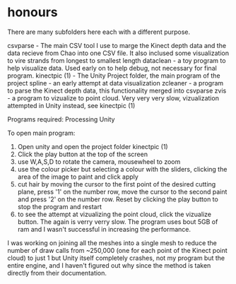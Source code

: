 # honours

There are many subfolders here each with a different purpose.

csvparse - The main CSV tool I use to marge the Kinect depth data and the data recieve from Chao into one CSV file. It also inclused some visualization to vire strands from longest to smallest length
dataclean - a toy program to help visualize data. Used early on to help debug, not necessary for final program.
kinectpic (1) - The Unity Project folder, the main program of the project
spline - an early attempt at data visualization
zcleaner - a program to parse the Kinect depth data, this functionality merged into csvparse
zvis - a program to vizualize to point cloud. Very very very slow, vizualization attempted in Unity instead, see kinectpic (1)

Programs required:
Processing
Unity

To open main program:
1. Open unity and open the project folder kinectpic (1)
2. Click the play button at the top of the screen
3. use W,A,S,D to rotate the camera, mousewheel to zoom
3. use the colour picker but selecting a colour with the sliders, clicking the area of the image to paint and click apply
4. cut hair by moving the cursor to the first point of the desired cutting plane, press '1' on the number row, move the cursor to the second paint and press '2' on the number row. Reset by clicking the play button to stop the program and restart
5. to see the attempt at vizualizing the point cloud, click the vizualize button. The again is verry verry slow. The program uses bout 5GB of ram and I wasn't successful in increasing the performance.

I was working on joining all the meshes into a single mesh to reduce the number of draw calls from ~250,000 (one for each point of the Kinect point cloud) to just 1 but Unity itself completely crashes, not my program but the entire engine, and I haven't figured out why since the method is taken directly from their documentation.
